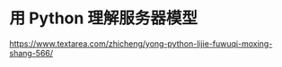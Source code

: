 # 用 Python 理解服务器模型

<!--
ID: 35ff0928-a998-4c90-8134-eeb540938e53
Status: draft
Date: 2019-06-15T18:12:49
Modified: 2020-05-16T10:57:09
wp_id: 126
-->

https://www.textarea.com/zhicheng/yong-python-lijie-fuwuqi-moxing-shang-566/
